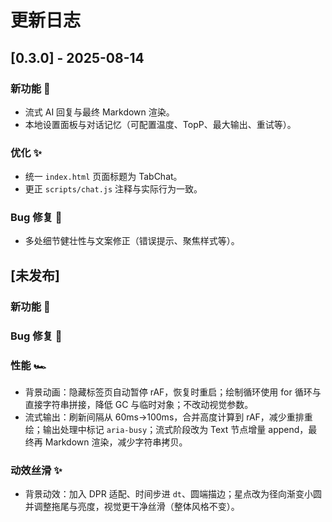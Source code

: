 # 更新日志

<!-- v0.3.0 | 2025-08-14
- 补写 0.3.0 版本记录；统一标题与注释
-->

## [0.3.0] - 2025-08-14
### 新功能 🎉
- 流式 AI 回复与最终 Markdown 渲染。
- 本地设置面板与对话记忆（可配置温度、TopP、最大输出、重试等）。

### 优化 ✨
- 统一 `index.html` 页面标题为 TabChat。
- 更正 `scripts/chat.js` 注释与实际行为一致。

### Bug 修复 🐛
- 多处细节健壮性与文案修正（错误提示、聚焦样式等）。

## [未发布]
### 新功能 🎉

### Bug 修复 🐛
### 性能 🏎️
- 背景动画：隐藏标签页自动暂停 rAF，恢复时重启；绘制循环使用 for 循环与直接字符串拼接，降低 GC 与临时对象；不改动视觉参数。
- 流式输出：刷新间隔从 60ms→100ms，合并高度计算到 rAF，减少重排重绘；输出处理中标记 `aria-busy`；流式阶段改为 Text 节点增量 append，最终再 Markdown 渲染，减少字符串拷贝。
### 动效丝滑 ✨
- 背景动效：加入 DPR 适配、时间步进 `dt`、圆端描边；星点改为径向渐变小圆并调整拖尾与亮度，视觉更干净丝滑（整体风格不变）。
